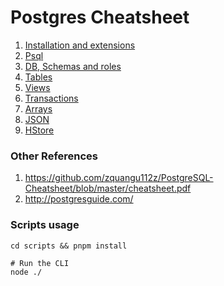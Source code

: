 Postgres Cheatsheet
===============================

1. [Installation and extensions](/installation-and-extensions.md)
2. [Psql](/psql.md)
3. [DB, Schemas and roles](/db-schemas-and-roles.md)
4. [Tables](/tables.md)
5. [Views](/views.md)
6. [Transactions](/transactions.md)
7. [Arrays](/arrays.md)
8. [JSON](/json.md)
9. [HStore](/hstore.md)

### Other References

1. https://github.com/zquangu112z/PostgreSQL-Cheatsheet/blob/master/cheatsheet.pdf
2. http://postgresguide.com/

### Scripts usage

```shell
cd scripts && pnpm install

# Run the CLI
node ./
```
